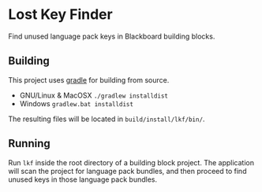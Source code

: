 # Lost Key Finder

Find unused language pack keys in Blackboard building blocks.

## Building

This project uses [gradle](https://gradle.org) for building from source.

 - GNU/Linux & MacOSX `./gradlew installdist`
 - Windows `gradlew.bat installdist`
 
The resulting files will be located in `build/install/lkf/bin/`.

## Running

Run `lkf` inside the root directory of a building block project. The 
application will scan the project for language pack bundles, and then
proceed to find unused keys in those language pack bundles.
